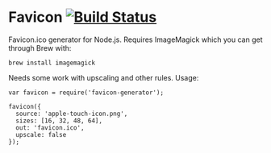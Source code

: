 # Favicon [![Build Status](https://travis-ci.org/haydenbleasel/favicon-generator.svg?branch=node)](https://travis-ci.org/haydenbleasel/favicon-generator)

Favicon.ico generator for Node.js. Requires ImageMagick which you can get through Brew with:

```
brew install imagemagick
```

Needs some work with upscaling and other rules. Usage:

```
var favicon = require('favicon-generator');

favicon({
  source: 'apple-touch-icon.png',
  sizes: [16, 32, 48, 64],
  out: 'favicon.ico',
  upscale: false
});
```
